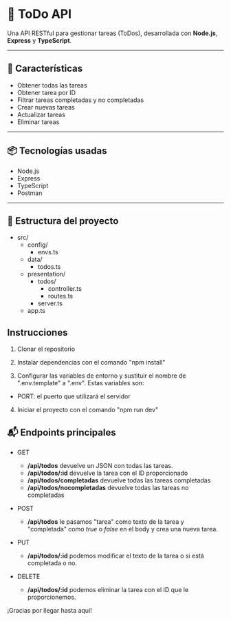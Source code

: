 # 📝 ToDo API

Una API RESTful para gestionar tareas (ToDos), desarrollada con **Node.js**, **Express** y **TypeScript**.

---

## 🚀 Características

- Obtener todas las tareas
- Obtener tarea por ID
- Filtrar tareas completadas y no completadas
- Crear nuevas tareas
- Actualizar tareas
- Eliminar tareas

---

## 📦 Tecnologías usadas

- Node.js
- Express
- TypeScript
- Postman

---

## 📁 Estructura del proyecto

- src/
  - config/
    - envs.ts
  - data/
    - todos.ts
  - presentation/
    - todos/
      - controller.ts
      - routes.ts
    - server.ts
  - app.ts

## Instrucciones

1. Clonar el repositorio

2. Instalar dependencias con el comando "npm install"

3. Configurar las variables de entorno y sustituir el nombre de ".env.template" a ".env". Estas variables son:

- PORT: el puerto que utilizará el servidor

4. Iniciar el proyecto con el comando "npm run dev"

## 📬 Endpoints principales

- GET

  - **/api/todos** devuelve un JSON con todas las tareas.
  - **/api/todos/:id** devuelve la tarea con el ID proporcionado
  - **/api/todos/completadas** devuelve todas las tareas completadas
  - **/api/todos/nocompletadas** devuelve todas las tareas no completadas

- POST

  - **/api/todos** le pasamos "tarea" como texto de la tarea y "completada" como _true_ o _false_ en el body y crea una nueva tarea.

- PUT

  - **/api/todos/:id** podemos modificar el texto de la tarea o si está completada o no.

- DELETE
  - **/api/todos/:id** podemos eliminar la tarea con el ID que le proporcionemos.


¡Gracias por llegar hasta aquí!